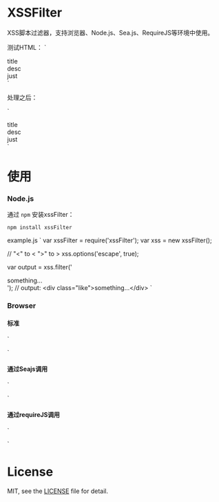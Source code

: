 # XSSFilter
XSS脚本过滤器，支持浏览器、Node.js、Sea.js、RequireJS等环境中使用。

测试HTML：
`
<div class="like" ondblclick="takeme()" onmousedown="mousedown()">
	<div class="title">title</div>
	<div class="desc" onsubmit="load()">desc</div>
	<div>just</div>
	<style type="text">
		.red{color: #f00}
	</style>
	<script>alert(88)</script>
</div>
<script>alert(99)</script>
`

处理之后：

`
<div class="like">
	<div class="title">title</div>
	<div class="desc">desc</div>
	<div>just</div>
</div>
`

# 使用

### Node.js
通过 `npm` 安装xssFilter：

`
npm install xssFilter
`

example.js
`
var xssFilter = require('xssFilter');
var xss = new xssFilter();

// "<" to &lt; ">" to &gt;
xss.options('escape', true);

var output = xss.filter('<div class="like" ondblclick="takeme()" onmousedown="mousedown()">something...</div>');
// output: &lt;div class="like"&gt;something...&lt;/div&gt;
`

### Browser

#### 标准
`
<script src="./build/xssFilter.js"></script>
<script>
    var xss = new xssFilter();

    // "<" to &lt; ">" to &gt;
    xss.options('escape', true);

    var output = xss.filter('<div class="like" ondblclick="takeme()" onmousedown="mousedown()">something...</div>');
</script>
`

#### 通过Seajs调用
`
<script src="sea.js"></script>
<script>
    seajs.use('./build/xssFilter.js', function(xssFilter){
        var xss = new xssFilter();
        var output = xss.filter('some HTML content include XSS code');
        // ...
    })
</script>
`

#### 通过requireJS调用
`
<script src="require.js"></script>
<script>
    var xssFilter = require('./build/xssFilter.js');
    var xss = new xssFilter();
    var output = xss.filter('some HTML content include XSS code');
    // ...
</script>
`

# License
MIT, see the [LICENSE](https://github.com/superRaytin/xssFilter/blob/master/LICENSE) file for detail.
